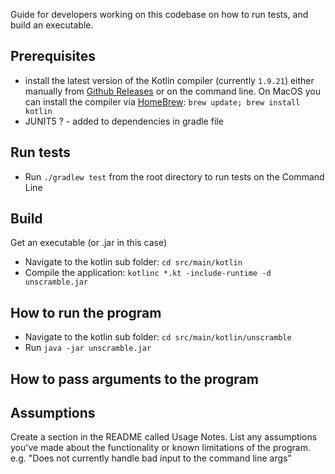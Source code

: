 Guide for developers working on this codebase on how to run tests, and build an executable.


Prerequisites
-------------
- install the latest version of the Kotlin compiler (currently `1.9.21`) either manually from [Github Releases](https://github.com/JetBrains/kotlin/releases/tag/v1.9.21) or on the command line. On MacOS you can install the compiler via [HomeBrew](https://brew.sh/):
`brew update;
brew install kotlin`
- JUNIT5 ? - added to dependencies in gradle file


Run tests
---------

- Run `./gradlew test` from the root directory to run tests on the Command Line


Build
-----
Get an executable (or .jar in this case)
- Navigate to the kotlin sub folder: `cd src/main/kotlin`
- Compile the application: `kotlinc *.kt -include-runtime -d unscramble.jar` 



How to run the program
----------------------
- Navigate to the kotlin sub folder: `cd src/main/kotlin/unscramble`
- Run `java -jar unscramble.jar`

How to pass arguments to the program
------------------------------------




Assumptions
-----------
Create a section in the README called Usage Notes. List any assumptions you've made about the functionality or known limitations of the program. e.g. "Does not currently handle bad input to the command line args"
